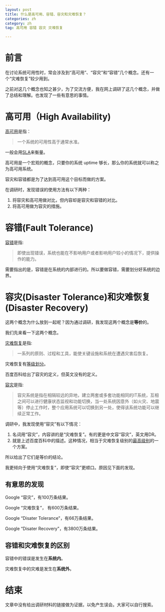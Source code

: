 ```yaml
---
layout: post
title: 什么是高可用、容错、容灾和灾难恢复？
categories: zh
category: zh
tag: 高可用 容错 容灾 灾难恢复

---
```


# 前言	
在讨论系统可用性时，常会涉及到“高可用”、“容灾”和“容错”几个概念。还有一个“灾难恢复”较少用到。

之前对这几个概念也知之甚少，为了交流方便，我在网上调研了这几个概念，并做了总结和理解。也发现了一些有意思的事情。


# 高可用（High Availability)
[高可用](https://en.wikipedia.org/wiki/High_availability)是指：
>一个系统的可用性高于通常水准。

一般会用[SLA](https://en.wikipedia.org/wiki/Service-level_agreement)来衡量。

高可用是一个宏观的概念，只要你的系统 uptime 够长，那么你的系统就可以称之为高可用系统。

容灾和容错都是为了达到高可用这个目标而做的方案。

在调研时，发现错误的使用方法有以下两种：
1. 将容灾和高可用做对比，但内容却是容灾和容错的对比。
2. 将高可用做为容灾的措施。

# 容错(Fault Tolerance)
[容错](https://en.wikipedia.org/wiki/Fault_tolerance)是指:
>即使出现错误，系统也能在不影响用户或者影响用户较小的情况下，提供操作的能力。

需要指出的是，容错是在系统的内部进行的。所以要做容错，需要划分好系统的边界。

# 容灾(Disaster Tolerance)和灾难恢复(Disaster Recovery)
这两个概念为什么放到一起呢？因为通过调研，我发现这两个概念是**等价**的。

我们先来看一下这两个概念。

[灾难恢复](https://en.wikipedia.org/wiki/Disaster_recovery)是指:
>一系列的原则、过程和工具，能使关键设施和系统在遭遇灾害后恢复。

灾难恢复有[等级划分](https://en.wikipedia.org/wiki/Seven_tiers_of_disaster_recovery)。

百度百科给出了容灾的定义，但英文没有的定义。

[容灾](https://baike.baidu.com/item/%E5%AE%B9%E7%81%BE)是指:
> 容灾系统是指在相隔较远的异地，建立两套或多套功能相同的IT系统，互相之间可以进行健康状态监视和功能切换，当一处系统因意外（如火灾、地震等）停止工作时，整个应用系统可以切换到另一处，使得该系统功能可以继续正常工作。

调研中，我发现使用“容灾”有以下情况：
1. 名词用“容灾”，内容讲的是“灾难恢复”。有的更是中文容“容灾”，英文用DR。
2. 就是上述百度百科中的描述。这种情况，相当于灾难恢复级别的[最高级别](https://en.wikipedia.org/wiki/Seven_tiers_of_disaster_recovery#Tier_7:_Highly_automated.2C_business_integrated_solution)的一个方案。

所以给出了它们是等价的结论。

我更倾向于使用“灾难恢复”，即使“容灾”更顺口。原因见下面的发现。
## 有意思的发现
Google “容灾”，有100万条结果。

Google “灾难恢复”， 有600万条结果。

Google “Disater Tolerance"，有66万条结果。

Google “Disater Recovery"，有3800万条结果。

## 容错和灾难恢复的区别
容错中的错误是发生在**系统内**。

灾难恢复中的灾难是发生在**系统外**。

# 结束
文章中没有给出调研材料的链接做为证据，以免产生误会。大家可以自行搜索。

